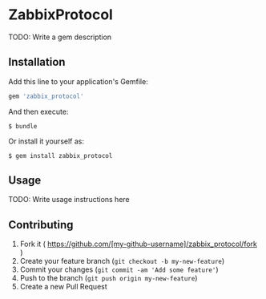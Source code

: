# ZabbixProtocol

TODO: Write a gem description

## Installation

Add this line to your application's Gemfile:

```ruby
gem 'zabbix_protocol'
```

And then execute:

    $ bundle

Or install it yourself as:

    $ gem install zabbix_protocol

## Usage

TODO: Write usage instructions here

## Contributing

1. Fork it ( https://github.com/[my-github-username]/zabbix_protocol/fork )
2. Create your feature branch (`git checkout -b my-new-feature`)
3. Commit your changes (`git commit -am 'Add some feature'`)
4. Push to the branch (`git push origin my-new-feature`)
5. Create a new Pull Request
